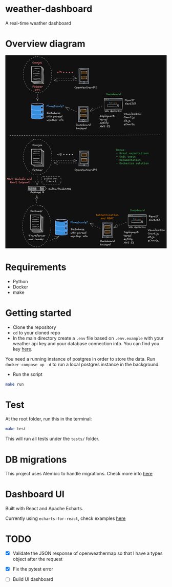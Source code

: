 # weather-dashboard
A real-time weather dashboard

# Overview diagram

![App Diagram](./docs/WeatherDashboard.excalidraw.png)

# Requirements
- Python
- Docker
- make

# Getting started
- Clone the repository
- `cd` to your cloned repo
-  In the main directory create a `.env` file based on `.env.example` with your weather api key and your database connection info. 
You can find you key [here](https://openweathermap.org/current).

You need a running instance of postgres in order to store the data.
Run `docker-compose up -d` to run a local postgres instance in the background.
- Run the script
```sh
make run
```
  
# Test
At the root folder, run this in the terminal:
```sh
make test
```
This will run all tests under the `tests/` folder.

# DB migrations

This project uses Alembic to handle migrations.
Check more info [here](./alembic/README.md)

# Dashboard UI
Built with React and Apache Echarts.

Currently using `echarts-for-react`, check examples [here](https://git.hust.cc/echarts-for-react/examples/simple)


# TODO
- [x] Validate the JSON response of openweathermap so that I have a types object after the request
- [x] Fix the pytest error
- [ ] Build UI dashboard

